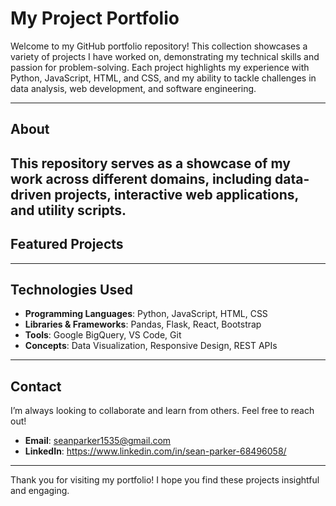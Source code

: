 # My Project Portfolio

Welcome to my GitHub portfolio repository! This collection showcases a variety of projects I have worked on, demonstrating my technical skills and passion for problem-solving. Each project highlights my experience with Python, JavaScript, HTML, and CSS, and my ability to tackle challenges in data analysis, web development, and software engineering.

---

## About

This repository serves as a showcase of my work across different domains, including data-driven projects, interactive web applications, and utility scripts.
---

## Featured Projects



---

## Technologies Used

- **Programming Languages**: Python, JavaScript, HTML, CSS
- **Libraries & Frameworks**: Pandas, Flask, React, Bootstrap
- **Tools**: Google BigQuery, VS Code, Git
- **Concepts**: Data Visualization, Responsive Design, REST APIs

---

## Contact

I’m always looking to collaborate and learn from others. Feel free to reach out!

- **Email**: [seanparker1535@gmail.com](mailto:seanparker1535@gmail.com)
- **LinkedIn**: https://www.linkedin.com/in/sean-parker-68496058/

---

Thank you for visiting my portfolio! I hope you find these projects insightful and engaging.
